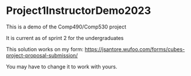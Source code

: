 # Project1InstructorDemo2023
This is a demo of the Comp490/Comp530 project 

It is current as of sprint 2 for the undergraduates

This solution works on my form:
https://jsantore.wufoo.com/forms/cubes-project-proposal-submission/

You may have to change it to work with yours.

